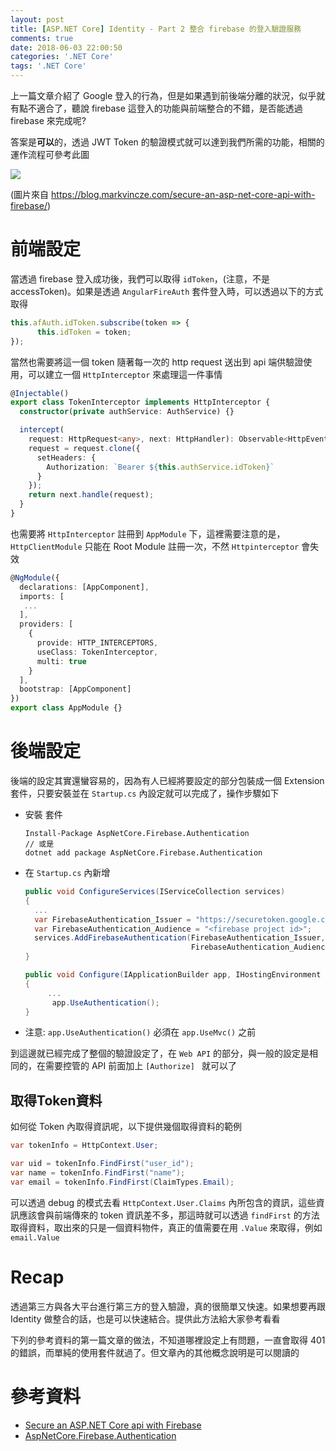 ```yaml
---
layout: post
title: [ASP.NET Core] Identity - Part 2 整合 firebase 的登入驗證服務
comments: true
date: 2018-06-03 22:00:50
categories: '.NET Core'
tags: '.NET Core'
---
```


上一篇文章介紹了 Google 登入的行為，但是如果遇到前後端分離的狀況，似乎就有點不適合了，聽說 firebase 這登入的功能與前端整合的不錯，是否能透過 firebase 來完成呢? 

<!-- more -->

答案是**可以**的，透過 JWT Token 的驗證模式就可以達到我們所需的功能，相關的運作流程可參考此圖

![](https://i.imgur.com/SG1wqqd.png)

(圖片來自 https://blog.markvincze.com/secure-an-asp-net-core-api-with-firebase/)

# 前端設定

當透過 firebase 登入成功後，我們可以取得 `idToken`，(注意，不是 accessToken)。如果是透過 `AngularFireAuth` 套件登入時，可以透過以下的方式取得

```typescript
this.afAuth.idToken.subscribe(token => {
      this.idToken = token;      
});
```

當然也需要將這一個 token 隨著每一次的 http request 送出到 api 端供驗證使用，可以建立一個 `HttpInterceptor` 來處理這一件事情

```typescript
@Injectable()
export class TokenInterceptor implements HttpInterceptor {
  constructor(private authService: AuthService) {}

  intercept(
    request: HttpRequest<any>, next: HttpHandler): Observable<HttpEvent<any>> {
    request = request.clone({
      setHeaders: {
        Authorization: `Bearer ${this.authService.idToken}`
      }
    });
    return next.handle(request);
  }
}
```

也需要將 `HttpInterceptor` 註冊到 `AppModule` 下，這裡需要注意的是，`HttpClientModule` 只能在 Root Module 註冊一次，不然 `Httpinterceptor` 會失效

```typescript
@NgModule({
  declarations: [AppComponent],
  imports: [
   ...
  ],
  providers: [
    {
      provide: HTTP_INTERCEPTORS,
      useClass: TokenInterceptor,
      multi: true
    }
  ],
  bootstrap: [AppComponent]
})
export class AppModule {}

```

# 後端設定

後端的設定其實還蠻容易的，因為有人已經將要設定的部分包裝成一個 Extension 套件，只要安裝並在 `Startup.cs` 內設定就可以完成了，操作步驟如下

* 安裝 套件

  ```
  Install-Package AspNetCore.Firebase.Authentication
  // 或是
  dotnet add package AspNetCore.Firebase.Authentication
  ```

* 在 `Startup.cs` 內新增

  ```c#
  public void ConfigureServices(IServiceCollection services)
  {
    ...
    var FirebaseAuthentication_Issuer = "https://securetoken.google.com/<firebase project id>";    
    var FirebaseAuthentication_Audience = "<firebase project id>";
    services.AddFirebaseAuthentication(FirebaseAuthentication_Issuer,
                                       FirebaseAuthentication_Audience);
  }
  
  public void Configure(IApplicationBuilder app, IHostingEnvironment env, ILoggerFactory loggerFactory)
  {
       ...
        app.UseAuthentication();
  }
  ```

* 注意:   `app.UseAuthentication()` 必須在 `app.UseMvc()` 之前

到這邊就已經完成了整個的驗證設定了，在 `Web API` 的部分，與一般的設定是相同的，在需要控管的 API 前面加上 `[Authorize] ` 就可以了

## 取得Token資料

如何從 Token 內取得資訊呢，以下提供幾個取得資料的範例

```c#
var tokenInfo = HttpContext.User;

var uid = tokenInfo.FindFirst("user_id");
var name = tokenInfo.FindFirst("name");
var email = tokenInfo.FindFirst(ClaimTypes.Email);
```

可以透過 debug 的模式去看 `HttpContext.User.Claims` 內所包含的資訊，這些資訊應該會與前端傳來的 token 資訊差不多，那這時就可以透過 `findFirst` 的方法取得資料，取出來的只是一個資料物件，真正的值需要在用 `.Value` 來取得，例如 `email.Value`



# Recap

透過第三方與各大平台進行第三方的登入驗證，真的很簡單又快速。如果想要再跟 Identity 做整合的話，也是可以快速結合。提供此方法給大家參考看看

下列的參考資料的第一篇文章的做法，不知道哪裡設定上有問題，一直會取得 401 的錯誤，而單純的使用套件就過了。但文章內的其他概念說明是可以閱讀的



# 參考資料

* [Secure an ASP.NET Core api with Firebase](https://blog.markvincze.com/secure-an-asp-net-core-api-with-firebase/)
* [AspNetCore.Firebase.Authentication](https://bitbucket.org/RAPHAEL_BICKEL/aspnetcore.firebase.authentication)